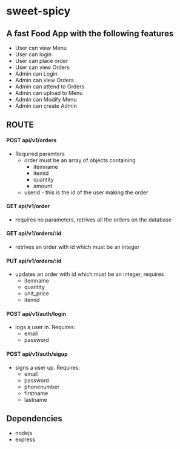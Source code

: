# sweet-spicy
## A fast Food App with the following features
* User can view Menu
* User can login
* User can place order
* User can view Orders
* Admin can Login
* Admin can view Orders
* Admin can attend to Orders
* Admin can upload to Menu
* Admin can Modify Menu
* Admin can create Admin

## ROUTE
#### POST api/v1/orders
* Required paramters
  * order must be an array of objects containing
     * itemname
     * itemid
     * quantity
     * amount
  * userid - this is the id of the user making the order
#### GET api/v1/order
* requires no parameters, retrives all the orders on the database

#### GET api/v1/orders/:id
* retrives an order with id which must be an integer

#### PUT api/v1/orders/:id
* updates an order with id which must be an integer, requires
    * itemname
    * quantity
    * unit_price
    * itemid
#### POST api/v1/auth/login
* logs a user in. Requires:
  * email
  * password

#### POST api/v1/auth/sigup
* signs a user up. Requires:
  * email
  * password
  * phonenumber
  * firstname
  * lastname

## Dependencies
* nodejs
* express
